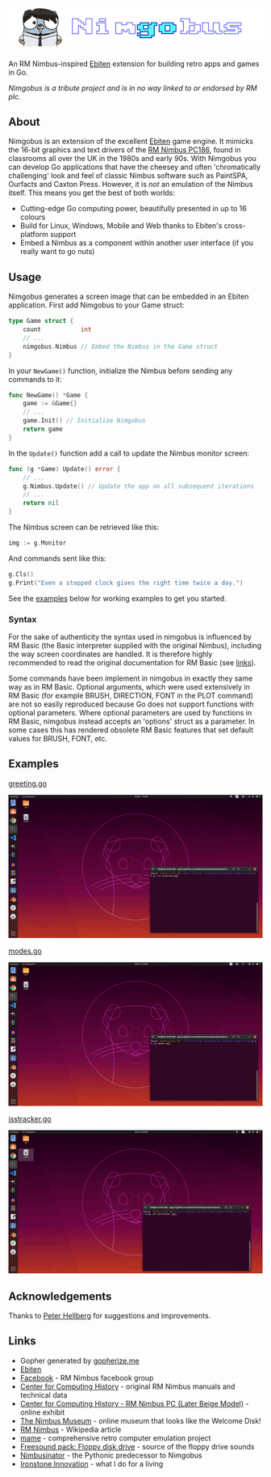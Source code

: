 # ![nimgobus](nimgobus.png)

An RM Nimbus-inspired [Ebiten](https://ebiten.org/) extension for building retro apps and games in Go.

_Nimgobus is a tribute project and is in no way linked to or endorsed by RM plc._

## About

Nimgobus is an extension of the excellent [Ebiten](https://ebiten.org/) game engine.  It mimicks the 16-bit graphics and text drivers of the [RM Nimbus PC186](https://en.wikipedia.org/wiki/RM_Nimbus), found in classrooms all over the UK in the 1980s and early 90s.  With Nimgobus you can develop Go applications that have the cheesey and often 'chromatically challenging' look and feel of classic Nimbus software such as PaintSPA, Ourfacts and Caxton Press.  However, it is _not_ an emulation of the Nimbus itself.  This means you get the best of both worlds:

- Cutting-edge Go computing power, beautifully presented in up to 16 colours
- Build for Linux, Windows, Mobile and Web thanks to Ebiten's cross-platform support
- Embed a Nimbus as a component within another user interface (if you really want to go nuts)

## Usage

Nimgobus generates a screen image that can be embedded in an Ebiten application.  First add Nimgobus to your Game struct:

```go
type Game struct {
	count           int
	// ...
	nimgobus.Nimbus // Embed the Nimbus in the Game struct
}
```

In your `NewGame()` function, initialize the Nimbus before sending any commands to it:

```go
func NewGame() *Game {
	game := &Game{}
	// ...
	game.Init() // Initialize Nimgobus
	return game
}
```

In the `Update()` function add a call to update the Nimbus monitor screen:

```go
func (g *Game) Update() error {
	// ...
	g.Nimbus.Update() // Update the app on all subsequent iterations
	// ...
	return nil
}
```

The Nimbus screen can be retrieved like this:

```go
img := g.Monitor
```

And commands sent like this:

```go
g.Cls()
g.Print("Even a stopped clock gives the right time twice a day.")
```

See the [examples](#Examples) below for working examples to get you started.

### Syntax

For the sake of authenticity the syntax used in nimgobus is influenced by RM Basic (the Basic interpreter supplied with the original Nimbus), including the way screen coordinates are handled. It is therefore highly recommended to read the original documentation for RM Basic (see [links](#Links)).

Some commands have been implement in nimgobus in exactly they same way as in RM Basic.  Optional arguments, which were used extensively in RM Basic (for example BRUSH, DIRECTION, FONT in the PLOT command) are not so easily reproduced because Go does not support functions with optional parameters. Where optional parameters are used by functions in RM Basic, nimgobus instead accepts an 'options' struct as a parameter. In some cases this has rendered obsolete RM Basic features that set default values for BRUSH, FONT, etc.

## Examples

[greeting.go](examples/greeting/greeting.go)

![greeting](examples/greeting/greeting.gif)

[modes.go](examples/modes/modes.go)

![modes](examples/modes/modes.gif)

[isstracker.go](examples/isstracker/isstracker.go)

![isstracker](examples/isstracker/isstracker.gif)

## Acknowledgements

Thanks to [Peter Hellberg](https://github.com/peterhellberg) for suggestions and improvements.

## Links

- Gopher generated by [gopherize.me](https://gopherize.me/)
- [Ebiten](https://ebiten.org/)
- [Facebook](https://www.facebook.com/RMNimbus/) - RM Nimbus facebook group
- [Center for Computing History](http://www.computinghistory.org.uk/) - original RM Nimbus manuals and technical data
- [Center for Computing History - RM Nimbus PC (Later Beige Model)](http://www.computinghistory.org.uk/det/41537/RM-Nimbus-PC-(Later-Beige-Model)/) - online exhibit
- [The Nimbus Museum](https://thenimbus.co.uk/) - online museum that looks like the Welcome Disk!
- [RM Nimbus](https://en.wikipedia.org/wiki/RM_Nimbus) - Wikipedia article
- [mame](https://www.mamedev.org/) - comprehensive retro computer emulation project
- [Freesound pack: Floppy disk drive](https://freesound.org/people/MrAuralization/packs/15891/) - source of the floppy drive sounds
- [Nimbusinator](https://github.com/adamstimb/nimbusinator) - the Pythonic predecessor to Nimgobus
- [Ironstone Innovation](https://ironstoneinnovation.eu) - what I do for a living

